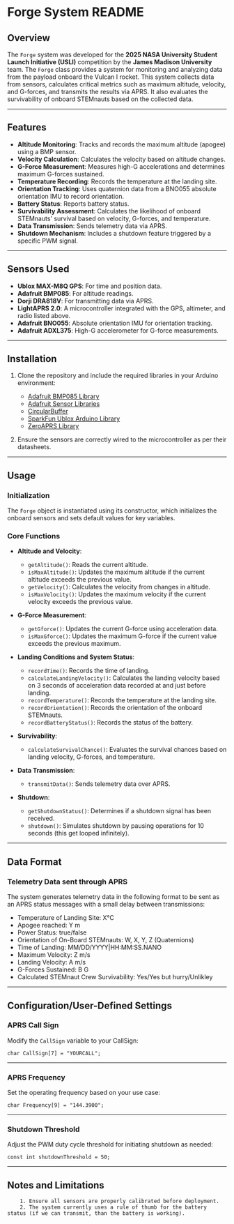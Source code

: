 # Forge System README

## Overview
The `Forge` system was developed for the **2025 NASA University Student Launch Initiative (USLI)** competition by the **James Madison University** team.
The `Forge` class provides a system for monitoring and analyzing data from the payload onboard the Vulcan I rocket. This system collects data from sensors, calculates critical metrics such as maximum altitude, velocity, and G-forces, and transmits the results via APRS. It also evaluates the survivability of onboard STEMnauts based on the collected data.

---

## Features
- **Altitude Monitoring**: Tracks and records the maximum altitude (apogee) using a BMP sensor.
- **Velocity Calculation**: Calculates the velocity based on altitude changes.
- **G-Force Measurement**: Measures high-G accelerations and determines maximum G-forces sustained.
- **Temperature Recording**: Records the temperature at the landing site.
- **Orientation Tracking**: Uses quaternion data from a BNO055 absolute orientation IMU to record orientation.
- **Battery Status**: Reports battery status.
- **Survivability Assessment**: Calculates the likelihood of onboard STEMnauts' survival based on velocity, G-forces, and temperature.
- **Data Transmission**: Sends telemetry data via APRS.
- **Shutdown Mechanism**: Includes a shutdown feature triggered by a specific PWM signal.

---

## Sensors Used
- **Ublox MAX-M8Q GPS**: For time and position data.
- **Adafruit BMP085**: For altitude readings.
- **Dorji DRA818V**: For transmitting data via APRS.
- **LightAPRS 2.0**: A microcontroller integrated with the GPS, altimeter, and radio listed above.
- **Adafruit BNO055**: Absolute orientation IMU for orientation tracking.
- **Adafruit ADXL375**: High-G accelerometer for G-force measurements.
---

## Installation
1. Clone the repository and include the required libraries in your Arduino environment:
   - [Adafruit BMP085 Library](https://github.com/adafruit/Adafruit-BMP085-Library)
   - [Adafruit Sensor Libraries](https://github.com/adafruit/Adafruit_Sensor)
   - [CircularBuffer](https://github.com/rlogiacco/CircularBuffer)
   - [SparkFun Ublox Arduino Library](https://github.com/sparkfun/SparkFun_Ublox_Arduino_Library)
   - [ZeroAPRS Library](https://github.com/hakkican/ZeroAPRS)

2. Ensure the sensors are correctly wired to the microcontroller as per their datasheets.

---

## Usage
### Initialization
The `Forge` object is instantiated using its constructor, which initializes the onboard sensors and sets default values for key variables.

### Core Functions
- **Altitude and Velocity**:
  - `getAltitude()`: Reads the current altitude.
  - `isMaxAltitude()`: Updates the maximum altitude if the current altitude exceeds the previous value.
  - `getVelocity()`: Calculates the velocity from changes in altitude.
  - `isMaxVelocity()`: Updates the maximum velocity if the current velocity exceeds the previous value.

- **G-Force Measurement**:
  - `getGforce()`: Updates the current G-force using acceleration data.
  - `isMaxGforce()`: Updates the maximum G-force if the current value exceeds the previous maximum.

- **Landing Conditions and System Status**:
  - `recordTime()`: Records the time of landing.
  - `calculateLandingVelocity()`: Calculates the landing velocity based on 3 seconds of acceleration data recorded at and just before landing.
  - `recordTemperature()`: Records the temperature at the landing site.
  - `recordOrientation()`: Records the orientation of the onboard STEMnauts.
  - `recordBatteryStatus()`: Records the status of the battery.

- **Survivability**:
  - `calculateSurvivalChance()`: Evaluates the survival chances based on landing velocity, G-forces, and temperature.

- **Data Transmission**:
  - `transmitData()`: Sends telemetry data over APRS.

- **Shutdown**:
  - `getShutdownStatus()`: Determines if a shutdown signal has been received.
  - `shutdown()`: Simulates shutdown by pausing operations for 10 seconds (this get looped infinitely).

---

## Data Format
### Telemetry Data sent through APRS
The system generates telemetry data in the following format to be sent as an APRS status messages with a small delay between transmissions:
- Temperature of Landing Site: X°C 
- Apogee reached: Y m
- Power Status: true/false
- Orientation of On-Board STEMnauts: W, X, Y, Z (Quaternions) 
- Time of Landing: MM/DD/YYYY|HH:MM:SS.NANO 
- Maximum Velocity: Z m/s 
- Landing Velocity: A m/s 
- G-Forces Sustained: B G 
- Calculated STEMnaut Crew Survivability: Yes/Yes but hurry/Unlikley
---
## Configuration/User-Defined Settings
### APRS Call Sign
Modify the `CallSign` variable to your CallSign:

    char CallSign[7] = "YOURCALL";
---
### APRS Frequency 
Set the operating frequency based on your use case:

    char Frequency[9] = "144.3900";
---
### Shutdown Threshold 
Adjust the PWM duty cycle threshold for initiating shutdown as needed:

    const int shutdownThreshold = 50;
---
## Notes and Limitations

        1. Ensure all sensors are properly calibrated before deployment.
        2. The system currently uses a rule of thumb for the battery status (if we can transmit, than the battery is working).
